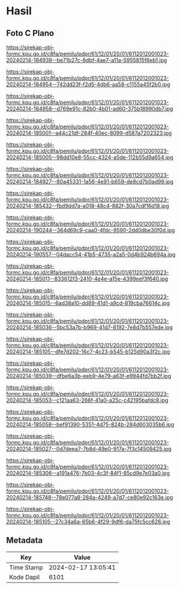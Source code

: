# Hasil

## Foto C Plano

https://sirekap-obj-formc.kpu.go.id/c8fa/pemilu/pdpr/61/12/01/20/01/6112012001023-20240214-184938--be71b27c-6dbf-4ae7-a11a-5955815f6eb1.jpg

https://sirekap-obj-formc.kpu.go.id/c8fa/pemilu/pdpr/61/12/01/20/01/6112012001023-20240214-184954--742dd23f-f2d5-4db6-aa58-c1155a45f2b0.jpg

https://sirekap-obj-formc.kpu.go.id/c8fa/pemilu/pdpr/61/12/01/20/01/6112012001023-20240214-184958--d769e91c-82b0-4b01-ad60-375b18990db7.jpg

https://sirekap-obj-formc.kpu.go.id/c8fa/pemilu/pdpr/61/12/01/20/01/6112012001023-20240214-185001--a44c21df-284f-40ec-8099-d587a7202323.jpg

https://sirekap-obj-formc.kpu.go.id/c8fa/pemilu/pdpr/61/12/01/20/01/6112012001023-20240214-185005--98dd10e8-55cc-4324-a5de-112b55d9a654.jpg

https://sirekap-obj-formc.kpu.go.id/c8fa/pemilu/pdpr/61/12/01/20/01/6112012001023-20240214-184927--80a45331-1a56-4e91-b659-de8cd7b0ad99.jpg

https://sirekap-obj-formc.kpu.go.id/c8fa/pemilu/pdpr/61/12/01/20/01/6112012001023-20240214-185432--fbd9dd7a-a018-48c4-882f-30a7cdf16d18.jpg

https://sirekap-obj-formc.kpu.go.id/c8fa/pemilu/pdpr/61/12/01/20/01/6112012001023-20240214-190244--364d69c9-caa0-4fdc-9590-2dd0dbe30f0d.jpg

https://sirekap-obj-formc.kpu.go.id/c8fa/pemilu/pdpr/61/12/01/20/01/6112012001023-20240214-190557--04dacc54-41b5-4735-a2a5-0d4b924b694a.jpg

https://sirekap-obj-formc.kpu.go.id/c8fa/pemilu/pdpr/61/12/01/20/01/6112012001023-20240214-185011--833612f3-2410-4e4e-a15e-4399eef3f640.jpg

https://sirekap-obj-formc.kpu.go.id/c8fa/pemilu/pdpr/61/12/01/20/01/6112012001023-20240214-185015--6ad38a10-dd89-41d1-a9cd-819cba76614c.jpg

https://sirekap-obj-formc.kpu.go.id/c8fa/pemilu/pdpr/61/12/01/20/01/6112012001023-20240214-185036--5bc53a7b-b969-41d7-8192-7e8d7b557ede.jpg

https://sirekap-obj-formc.kpu.go.id/c8fa/pemilu/pdpr/61/12/01/20/01/6112012001023-20240214-185105--dfe7d202-16c7-4c23-b545-b125d90a3f2c.jpg

https://sirekap-obj-formc.kpu.go.id/c8fa/pemilu/pdpr/61/12/01/20/01/6112012001023-20240214-185039--dfbe6a3b-eeb9-4e79-a63f-e9944fd7bb2f.jpg

https://sirekap-obj-formc.kpu.go.id/c8fa/pemilu/pdpr/61/12/01/20/01/6112012001023-20240214-185053--c121aa63-266f-41a0-a25c-c42195bafdc8.jpg

https://sirekap-obj-formc.kpu.go.id/c8fa/pemilu/pdpr/61/12/01/20/01/6112012001023-20240214-185058--bef91390-5351-4d75-824b-284d603035b6.jpg

https://sirekap-obj-formc.kpu.go.id/c8fa/pemilu/pdpr/61/12/01/20/01/6112012001023-20240214-185027--0d7deea7-7b8d-49e0-917a-7f3c14509425.jpg

https://sirekap-obj-formc.kpu.go.id/c8fa/pemilu/pdpr/61/12/01/20/01/6112012001023-20240214-185306--a191a476-7b03-4c3f-84f1-85cd9e7e03a0.jpg

https://sirekap-obj-formc.kpu.go.id/c8fa/pemilu/pdpr/61/12/01/20/01/6112012001023-20240214-185748--78e077a8-284a-4249-a7d7-ce80e92c163e.jpg

https://sirekap-obj-formc.kpu.go.id/c8fa/pemilu/pdpr/61/12/01/20/01/6112012001023-20240214-185105--27c34a6a-65b6-4f29-9df6-da75fc5cc626.jpg


## Metadata

| Key        | Value               |
| ---------- | ------------------- |
| Time Stamp | 2024-02-17 13:05:41 |
| Kode Dapil | 6101                |



